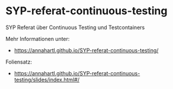 # SYP-referat-continuous-testing
SYP Referat über Continuous Testing und Testcontainers

Mehr Informationen unter: 
* https://annahartl.github.io/SYP-referat-continuous-testing/

Foliensatz:
* https://annahartl.github.io/SYP-referat-continuous-testing/slides/index.html#/
